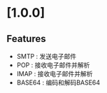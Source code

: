 # [1.0.0]

## Features

+ SMTP : 发送电子邮件
+ POP : 接收电子邮件并解析
+ IMAP : 接收电子邮件并解析
+ BASE64 : 编码和解码BASE64
